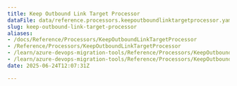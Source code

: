 ```yaml
---
title: Keep Outbound Link Target Processor
dataFile: data/reference.processors.keepoutboundlinktargetprocessor.yaml
slug: keep-outbound-link-target-processor
aliases:
- /docs/Reference/Processors/KeepOutboundLinkTargetProcessor
- /Reference/Processors/KeepOutboundLinkTargetProcessor
- /learn/azure-devops-migration-tools/Reference/Processors/KeepOutboundLinkTargetProcessor
- /learn/azure-devops-migration-tools/Reference/Processors/KeepOutboundLinkTargetProcessor/index.md
date: 2025-06-24T12:07:31Z

---
```


